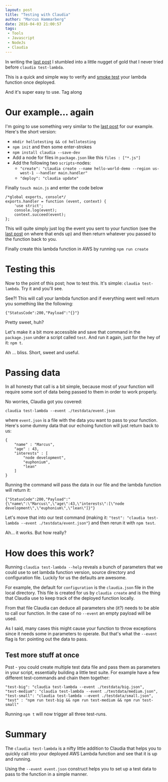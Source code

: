 ```yaml
---
layout: post
title: "Testing with Claudia"
author: "Marcus Hammarberg"
date: 2016-04-03 21:00:57
tags:
 - Tools
 - Javascript
 - NodeJs
 - Claudia
---
```


In writing the [last post](http://www.marcusoft.net/2016/04/claudiajs-and-consolelog.html) I stumbled into a little nugget of gold that I never tried before `claudia test-lambda`.

This is a quick and simple way to verify and [smoke test](https://www.wikiwand.com/en/Smoke_testing_(software)) your lambda function once deployed.

And it's super easy to use. Tag along

<a name='more'></a>

# Our example... again
I'm going to use something very similar to the [last post](http://www.marcusoft.net/2016/04/claudiajs-and-consolelog.html) for our example. Here's the short version:

* `mkdir hellotesting && cd hellotesting`
* `npm init` and then some enter-strokes
* `npm install claudia --save-dev`
* Add a node for files in `package.json` like this `files : ["*.js"]`
* Add the following two `scripts`-nodes:
    * `"create": "claudia create --name hello-world-demo --region us-west-1 --handler main.handler"`
    * `"deploy": "claudia update"`

Finally `touch main.js` and enter the code below

    /*global exports, console*/
    exports.handler = function (event, context) {
        'use strict';
        console.log(event);
        context.succeed(event);
    };

This will quite simply just log the event you sent to your function (see the [last post](http://www.marcusoft.net/2016/04/claudiajs-and-consolelog.html) on where that ends up) and then return whatever you passed to the function back to you.

Finally create this lambda function in AWS by running `npm run create`

# Testing this
Now to the point of this post; how to test this. It's simple: `claudia test-lambda`. Try it and you'll see.

See?! This will call your lambda function and if everything went well return you something like the following:

    {"StatusCode":200,"Payload":"{}"}

Pretty sweet, huh?

Let's make it a bit more accessible and save that command in the `package.json` under a script called `test`. And run it again, just for the hey of it: `npm t`.

Ah ... bliss. Short, sweet and useful.

# Passing data
In all honesty that call is a bit simple, because most of your function will require some sort of data being passed to them in order to work properly.

No worries, Claudia got you covered:

    claudia test-lambda --event ./testdata/event.json

where `event.json` is a file with the data you want to pass to your function. Here's some dummy data that our echoing function will just return back to us:

    {
        "name" : "Marcus",
        "age" : 43,
        "interests" : [
            "node development",
            "euphonium",
            "lean"
        ]
    }

Running the command will pass the data in our file and the lambda function will return it:

    {"StatusCode":200,"Payload":"{\"name\":\"Marcus\",\"age\":43,\"interests\":[\"node development\",\"euphonium\",\"lean\"]}"}

Let's move that into our test command (making it: `"test": "claudia test-lambda --event ./testdata/event.json"`) and then rerun it with `npm test`.

Ah... it works. But how really?

# How does this work?
Running `claudia test-lambda --help` reveals a bunch of parameters that we could use to set lambda function version, source directory and configuration file. Luckily for us the defaults are awesome.

For example, the default for `configuration` is the `claudia.json` file in the local directory. This file is created for us by `claudia create` and is the thing that Claudia use to keep track of the deployed function locally.

From that file Claudia can deduce all parameters she (it?) needs to be able to call our function. In the case of no `--event` an empty payload will be used.

As I said, many cases this might cause your function to throw exceptions since it needs some in parameters to operate. But that's what the `--event` flag is for: pointing out the data to pass.

## Test more stuff at once
Psst - you could create multiple test data file and pass them as parameters in your script, essentially building a little test suite. For example have a few different test-commands and chain them together:

    "test-big": "claudia test-lambda --event ./testdata/big.json",
    "test-medium": "claudia test-lambda --event ./testdata/medium.json",
    "test-small": "claudia test-lambda --event ./testdata/small.json",
    "test" : "npm run test-big && npm run test-medium && npm run test-small"

Running `npm t` will now trigger all three test-runs.

# Summary
The `claudia test-lambda` is a nifty little addition to Claudia that helps you to quickly call into your deployed AWS Lambda function and see that it is up and running.

Using the `--event event.json` construct helps you to set up a test data to pass to the function in a simple manner.
